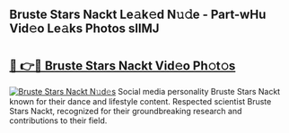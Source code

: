 ## Bruste Stars Nackt Le𝚊k𝚎d N𝚞𝚍e - Part-wHu Vid𝚎o Le𝚊ks Photos sllMJ

# <h2><a href="http://fb1iuf.evod.top/?m=Bruste+Stars+Nackt">🔗 👉🔴 Bruste Stars Nackt Vid𝚎o Ph𝚘t𝚘s</a></h2>

[![Bruste Stars Nackt N𝚞d𝚎s](https://i.imgur.com/8V9OHl7.gif)](http://fb1iuf.evod.top/?m=Bruste+Stars+Nackt)
Social media personality Bruste Stars Nackt known for their dance and lifestyle content. Respected scientist Bruste Stars Nackt, recognized for their groundbreaking research and contributions to their field. 
